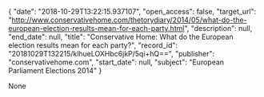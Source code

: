 {
  "date": "2018-10-29T13:22:15.937107", 
  "open_access": false, 
  "target_url": "http://www.conservativehome.com/thetorydiary/2014/05/what-do-the-european-election-results-mean-for-each-party.html", 
  "description": null, 
  "end_date": null, 
  "title": "Conservative Home: What do the European election results mean for each party?", 
  "record_id": "20181029T132215/klhueLOXHbc6jkP/5qi+hQ==", 
  "publisher": "conservativehome.com", 
  "start_date": null, 
  "subject": "European Parliament Elections 2014"
}

None